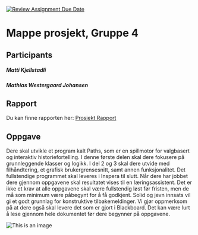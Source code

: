 [![Review Assignment Due Date](https://classroom.github.com/assets/deadline-readme-button-24ddc0f5d75046c5622901739e7c5dd533143b0c8e959d652212380cedb1ea36.svg)](https://classroom.github.com/a/om2-cP2d)
# Mappe prosjekt, Gruppe 4
## Participants
##### Matti Kjellstadli
##### Mathias Westergaard Johansen

## Rapport
Du kan finne rapporten her: [Prosjekt Rapport](https://studntnu-my.sharepoint.com/:w:/r/personal/mattikj_ntnu_no/Documents/Prosjektrapport.docx?d=w665f537ee9644b7b9326e672d885b2b9&csf=1&web=1&e=F3k23o)
## Oppgave
Dere skal utvikle et program kalt Paths, som er en spillmotor for valgbasert og
interaktiv historiefortelling. I denne første delen skal dere fokusere på grunnleggende
klasser og logikk. I del 2 og 3 skal dere utvide med filhåndtering, et grafisk
brukergrensesnitt, samt annen funksjonalitet. Det fullstendige programmet skal
leveres i Inspera til slutt.
Når dere har jobbet dere gjennom oppgavene skal resultatet vises til en
læringsassistent. Det er ikke et krav at alle oppgavene skal være fullstendig løst før
fristen, men de må som minimum være påbegynt for å få godkjent. Solid og jevn
innsats vil gi et godt grunnlag for konstruktive tilbakemeldinger. Vi gjør oppmerksom
på at dere også skal levere det som er gjort i Blackboard.
Det kan være lurt å lese gjennom hele dokumentet før dere begynner på oppgavene.

![This is an image](https://drive.google.com/uc?id=1znm0UrSfk-Jd0GL_bULLKmaowk6g1EHh)
